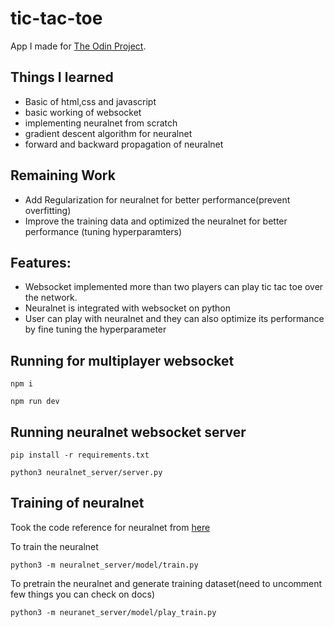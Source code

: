 # tic-tac-toe
App I made for [The Odin Project](https://www.theodinproject.com/lessons/node-path-javascript-tic-tac-toe).

## Things I learned 
- Basic of html,css and javascript
- basic working of websocket
- implementing neuralnet from scratch
- gradient descent algorithm for neuralnet
- forward and backward propagation of neuralnet


## Remaining Work
- Add Regularization for neuralnet for better performance(prevent overfitting)
- Improve the training data and optimized the neuralnet for better performance (tuning hyperparamters)

## Features:
- Websocket implemented more than two players can play tic tac toe over the network.
- Neuralnet is integrated with websocket on python
- User can play with neuralnet and they can also optimize its performance by fine tuning the hyperparameter

## Running for multiplayer websocket
```
npm i 
```
```
npm run dev 
```  
## Running neuralnet websocket server
```
pip install -r requirements.txt
```
```
python3 neuralnet_server/server.py
```
## Training of neuralnet
Took the code reference for neuralnet from [here](https://github.com/12yuens2/neural-net-tic-tac-toe)

To train the neuralnet
```
python3 -m neuralnet_server/model/train.py
```

To pretrain the neuralnet and generate training dataset(need to uncomment few things you can check on docs)
```
python3 -m neuranet_server/model/play_train.py
```
